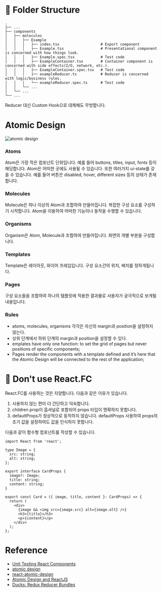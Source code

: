 # 📁 Folder Structure

    .
    ├── ...
    ├── components
    │   ├── molecules
    │   │   ├── Example
    │   │   │   ├── index.tsx                   # Export component
    │   │   │   ├── Example.tsx                 # Presentational component is concerned with how things look.
    │   │   │   ├── Example.spec.tsx            # Test code
    │   │   │   ├── ExampleContainer.tsx        # Container component is concerned with side effects(I/O, network, etc.).
    │   │   │   ├── ExampleContainer.spec.tsx   # Test code
    │   │   │   ├── exampleReducer.ts           # Reducer is concerned with logic/business rules.
    │   │   │   └── exampleReducer.spec.ts      # Test code
    │   │   └── ...
    │   └── ...
    └── ...

Reducer 대신 Custom Hook으로 대체해도 무방합니다.

# Atomic Design

![atomic design](https://user-images.githubusercontent.com/4838076/33235048-d083dca6-d217-11e7-9aea-9a5ef5ae6fe7.png)

### Atoms

Atom은 가장 작은 컴포넌트 단위입니다. 예를 들어 buttons, titles, input, fonts 등이 해당합니다. Atom은 어떠한 곳에도 사용될 수 있습니다. 또한 여러가지 ui-state를 갖을 수 있습니다. 예를 들어 버튼은 disabled, hover, different sizes 등의 상태가 존재합니다.

### Molecules

Molecule은 하나 이상의 Atom과 조합하여 만들어집니다. 복잡한 구성 요소를 구성하기 시작합니다. Atom을 이용하여 어떠한 기능이나 동작을 수행할 수 있습니다.

### Organisms

Organism은 Atom, Molecule과 조합하여 만들어집니다. 화면의 개별 부분을 구성합니다.

### Templates

Template은 레이아웃, 와이어 프레임입니다. 구성 요소간의 위치, 배치를 정하게됩니다.

### Pages

구성 요소들을 조합하여 하나의 템플릿에 적용한 결과물로 사용자가 궁극적으로 보게될 내용입니다.

### Rules

- atoms, molecules, organisms 각각은 자신의 margin과 position을 설정하지 않는다.
- 상위 단계에서 하위 단계의 margin과 position을 설정할 수 있다.
- emplates have only one function: to set the grid of pages but never positions of specific components;
- Pages render the components with a template defined and it’s here that the Atomic Design will be connected to the rest of the application;

# 🤔 Don't use React.FC

React.FC를 사용하는 것은 지양합니다. 다음과 같은 이유가 있습니다.

1. 사용하지 않는 편이 더 간단하고 익숙합니다.
2. children prop이 옵셔널로 포함되어 props 타입이 명확하지 못합니다.
3. defaultProps가 정상적으로 동작하지 않습니다. defaultProps 사용하여 props의 초기 값을 설정하여도 값을 인식하지 못합니다.

다음과 같이 함수형 컴포넌트를 작성할 수 있습니다.

```tsx
import React from 'react';

type Image = {
  src: string;
  alt: string;
};

export interface CardProps {
  image?: Image;
  title: string;
  content: string;
}

export const Card = ({ image, title, content }: CardProps) => {
  return (
    <div>
      {image && <img src={image.src} alt={image.alt} />}
      <h3>{title}</h3>
      <p>{content}</p>
    </div>
  );
};
```

# Reference

- [Unit Testing React Components](https://medium.com/javascript-scene/unit-testing-react-components-aeda9a44aae2)
- [atomic design](https://bradfrost.com/blog/post/atomic-web-design/)
- [react-atomic-design](https://github.com/danilowoz/react-atomic-design)
- [Atomic Design and ReactJS](https://danilowoz.com/blog/atomic-design-with-react)
- [Ducks: Redux Reducer Bundles](https://github.com/erikras/ducks-modular-redux)
